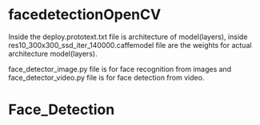 # facedetectionOpenCV
Inside the deploy.prototext.txt file is architecture of model(layers), inside res10_300x300_ssd_iter_140000.caffemodel file are the weights for actual architecture model(layers).

face_detector_image.py file is for face recognition from images and face_detector_video.py file is for face detection from video.
# Face_Detection
